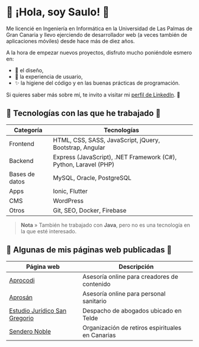 # 👋 ¡Hola, soy Saulo! 👋

Me licencié en Ingeniería en Informática en la Universidad de Las Palmas de Gran Canaria y llevo ejerciendo de desarrollador web (a veces también de aplicaciones móviles) desde hace más de diez años.

A la hora de empezar nuevos proyectos, disfruto mucho poniéndole esmero en:

- 🎨 el diseño,
- 🧩 la experiencia de usuario,
- ✨ la higiene del código y en las buenas prácticas de programación.

Si quieres saber más sobre mí, te invito a visitar mi [perfil de LinkedIn](https://es.linkedin.com/in/saulopm). 🚀

## 🧠 Tecnologías con las que he trabajado 🧠

| Categoría      | Tecnologías                                                      |
|----------------|------------------------------------------------------------------|
| Frontend       | HTML, CSS, SASS, JavaScript, jQuery, Bootstrap, Angular          |
| Backend        | Express (JavaScript), .NET Framework (C#), Python, Laravel (PHP) |
| Bases de datos | MySQL, Oracle, PostgreSQL                                        |
| Apps           | Ionic, Flutter                                                   |
| CMS            | WordPress                                                        |
| Otros          | Git, SEO, Docker, Firebase                                       |

> **Nota** » También he trabajado con **Java**, pero no es una tecnología en la que esté interesado.

## 🌱 Algunas de mis páginas web publicadas 🌱

| Página web                                                      | Descripción                                      |
|-----------------------------------------------------------------|--------------------------------------------------|
| [Aprocodi](https://www.aprocodi.com/)                           | Asesoría online para creadores de contenido      |
| [Aprosán](https://www.aprosan.es/)                              | Asesoría online para personal sanitario          |
| [Estudio Jurídico San Gregorio](https://estudiojuridicosg.com/) | Despacho de abogados ubicado en Telde            |
| [Sendero Noble](https://senderonoble.com/)                      | Organización de retiros espirituales en Canarias |

